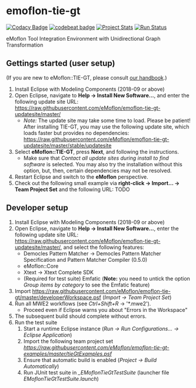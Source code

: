 # emoflon-tie-gt

[![Codacy Badge](https://api.codacy.com/project/badge/Grade/7566bf29bf0546a6a75c52be30b85c79)](https://www.codacy.com/app/RolandKluge/emoflon-tie-gt?utm_source=github.com&amp;utm_medium=referral&amp;utm_content=eMoflon/emoflon-tie-gt&amp;utm_campaign=Badge_Grade)
[![codebeat badge](https://codebeat.co/badges/5d38ead2-f38e-472c-99b5-9f7408970d8e)](https://codebeat.co/projects/github-com-emoflon-emoflon-tie-gt-master)
[![Project Stats](https://www.openhub.net/p/emoflon-tie-gt/widgets/project_thin_badge.gif)](https://www.openhub.net/p/emoflon-tie-gt)
[![Run Status](https://api.shippable.com/projects/5b0413d69f890e0700fdeb2e/badge?branch=master)]()

eMoflon Tool Integration Environment with Unidirectional Graph Transformation

## Gettings started (user setup)
(If you are new to eMoflon::TIE-GT, please consult [our handbook](https://paper.dropbox.com/doc/AVuIhKAu4ZWDck9vCnnQMykWAg-FhfAuR8acECs3kUpgAxoZ).)

1. Install Eclipse with Modeling Components (2018-09 or above)
1. Open Eclipse, navigate to **Help &rarr; Install New Software...**, and enter the following update site URL: https://raw.githubusercontent.com/eMoflon/emoflon-tie-gt-updatesite/master/
   * *Note:* The update site may take some time to load. Please be patient! After installing TIE-GT, you may use the following update site, which loads faster but provides no dependencies: https://raw.githubusercontent.com/eMoflon/emoflon-tie-gt-updatesite/master/stable/updatesite
1. Select **eMoflon::TIE-GT**, press **Next**, and following the instructions.
   * Make sure that *Contact all update sites during install to find software* is selected. You may also try the installation without this option, but, then, certain dependencies may not be resolved.
1. Restart Eclipse and switch to the **eMoflon** perspective.
1. Check out the following small example via **right-click &rarr; Import... &rarr; Team Project Set** and the following URL: TODO

## Developer setup
1. Install Eclipse with Modeling Components (2018-09 or above)
1. Open Eclipse, navigate to **Help &rarr; Install New Software...**, enter the following update site URL: https://raw.githubusercontent.com/eMoflon/emoflon-tie-gt-updatesite/master/, and select the following features:
   - Democles Pattern Matcher &rarr; Democles Pattern Matcher Specification and Pattern Matcher Compiler (0.5.0)
   - eMoflon::Core
   - Xtext &rarr; Xtext Complete SDK
   - (Required for test suite) Emfatic (**Note:** you need to untick the option *Group items by category* to see the Emfatic feature)
1. Import https://raw.githubusercontent.com/eMoflon/emoflon-tie-gt/master/developerWorkspace.psf (*Import &rarr; Team Project Set*)
1. Run all MWE2 workflows (see *Ctrl+Shift+R* &rarr; '*.mwe2').
   * Proceed even if Eclipse warns you about "Errors in the Workspace"
1. The subsequent build should complete without errors.
1. Run the test suite 
   1. Start a runtime Eclipse instance (*Run &rarr; Run Configurations... &rarr; Eclipse Application*)
   1. Import the following team project set *https://raw.githubusercontent.com/eMoflon/emoflon-tie-gt-examples/master/tieGtExamples.psf*
   1. Ensure that automatic build is enabled (*Project &rarr; Build Automatically*)
   1. Run JUnit test suite in *_EMoflonTieGtTestSuite* (launcher file *EMoflonTieGtTestSuite.launch*)
   
   
